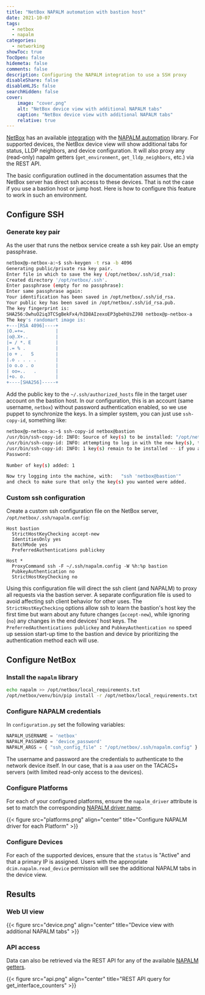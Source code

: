 ```yaml
---
title: "NetBox NAPALM automation with bastion host"
date: 2021-10-07
tags:
  - netbox
  - napalm
categories:
  - networking
showToc: true
TocOpen: false
hidemeta: false
comments: false
description: Configuring the NAPALM integration to use a SSH proxy
disableShare: false
disableHLJS: false
searchHidden: false
cover:
    image: "cover.png"
    alt: "NetBox device view with additional NAPALM tabs"
    caption: "NetBox device view with additional NAPALM tabs"
    relative: true
---
```


[NetBox](netbox) has an available [integration](napalm-integration) with
the [NAPALM automation](napalm) library.  For supported devices, the
NetBox device view will show additional tabs for status, LLDP neighbors,
and device configuration.  It will also proxy any (read-only) napalm
getters (`get_environment`, `get_lldp_neighbors`, etc.) via the REST
API.

The basic configuration outlined in the documentation assumes that the
NetBox server has direct ssh access to these devices.  That is not the
case if you use a bastion host or jump host.  Here is how to configure
this feature to work in such an environment.

## Configure SSH

### Generate key pair

As the user that runs the netbox service create a ssh key pair.  Use an
empty passphrase.

```bash
netbox@p-netbox-a:~$ ssh-keygen -t rsa -b 4096
Generating public/private rsa key pair.
Enter file in which to save the key (/opt/netbox/.ssh/id_rsa):
Created directory '/opt/netbox/.ssh'.
Enter passphrase (empty for no passphrase):
Enter same passphrase again:
Your identification has been saved in /opt/netbox/.ssh/id_rsa.
Your public key has been saved in /opt/netbox/.ssh/id_rsa.pub.
The key fingerprint is:
SHA256:OwhuO2iq3TCSgBekFx4/hID8AIzexoEP3gbehUsZJ98 netbox@p-netbox-a
The key's randomart image is:
+---[RSA 4096]----+
|O.=+=.           |
|o@.X+..          |
|= / *. E         |
|.= % .           |
|o + .   S        |
|.o . . . .       |
|o o.o . o        |
| oo=..   .       |
|+o. o.           |
+----[SHA256]-----+
```

Add the public key to the `~/.ssh/authorized_hosts` file in the target
user account on the bastion host.  In our configuration, this is an
account (same username, `netbox`) without password authentication
enabled, so we use puppet to synchronize the keys.  In a simpler system,
you can just use `ssh-copy-id`, something like:

```bash
netbox@p-netbox-a:~$ ssh-copy-id netbox@bastion
/usr/bin/ssh-copy-id: INFO: Source of key(s) to be installed: "/opt/netbox/.ssh/id_rsa.pub"
/usr/bin/ssh-copy-id: INFO: attempting to log in with the new key(s), to filter out any that are already installed
/usr/bin/ssh-copy-id: INFO: 1 key(s) remain to be installed -- if you are prompted now it is to install the new keys
Password:

Number of key(s) added: 1

Now try logging into the machine, with:   "ssh 'netbox@bastion'"
and check to make sure that only the key(s) you wanted were added.

```

### Custom ssh configuration

Create a custom ssh configuration file on the NetBox server,
`/opt/netbox/.ssh/napalm.config`:

```text
Host bastion
  StrictHostKeyChecking accept-new
  IdentitiesOnly yes
  BatchMode yes
  PreferredAuthentications publickey

Host *
  ProxyCommand ssh -F ~/.ssh/napalm.config -W %h:%p bastion
  PubkeyAuthentication no
  StrictHostKeyChecking no
```

Using this configuration file will direct the ssh client (and NAPALM)
to proxy all requests via the bastion server.  A separate configuration
file is used to avoid affecting ssh client behavior for other uses.
The `StrictHostKeyChecking` options allow ssh to learn the bastion's
host key the first time but warn about any future changes (`accept-new`),
while ignoring (`no`) any changes in the end devices' host keys.  The
`PreferredAuthentications publickey` and `PubkeyAuthentication no` speed
up session start-up time to the bastion and device by prioritizing the
authentication method each will use.

## Configure NetBox

### Install the `napalm` library

```bash
echo napalm >> /opt/netbox/local_requirements.txt
/opt/netbox/venv/bin/pip install -r /opt/netbox/local_requirements.txt
```

### Configure NAPALM credentials

In `configuration.py` set the following variables:

```python
NAPALM_USERNAME = 'netbox'
NAPALM_PASSWORD = 'device_password'
NAPALM_ARGS = { "ssh_config_file" : "/opt/netbox/.ssh/napalm.config" }
```

The username and password are the credentials to authenticate to the
network device itself.  In our case, that is a `aaa` user on the
TACACS+ servers (with limited read-only access to the devices).

### Configure Platforms

For each of your configured platforms, ensure the `napalm_driver`
attribute is set to match the corresponding [NAPALM driver name](napalm-drivers).

{{< figure src="platforms.png" align="center"
    title="Configure NAPALM driver for each Platform" >}}

### Configure Devices

For each of the supported devices, ensure that the `status` is "Active"
and that a primary IP is assigned.  Users with the appropriate
`dcim.napalm.read_device` permission will see the additional NAPALM
tabs in the device view.

## Results

### Web UI view

{{< figure src="device.png" align="center"
    title="Device view with additional NAPALM tabs" >}}

### API access

Data can also be retrieved via the REST API for any of the available
[NAPALM getters](napalm-getters).

{{< figure src="api.png" align="center"
    title="REST API query for get_interface_counters" >}}

[netbox]: https://github.com/netbox-community/netbox
[napalm]: https://github.com/napalm-automation/napalm
[napalm-drivers]: https://napalm.readthedocs.io/en/latest/support/#general-support-matrix
[napalm-getters]: https://napalm.readthedocs.io/en/latest/support/#getters-support-matrix
[napalm-integration]: https://netbox.readthedocs.io/en/stable/additional-features/napalm/
